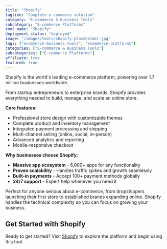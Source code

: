 ```yaml
---
title: "Shopify"
tagline: "Complete e-commerce solution"
category: "E-commerce & Business Tools"
subcategory: "E-commerce Platforms"
tool_name: "Shopify"
deployment_status: "deployed"
image: "/images/tools/shopify-placeholder.jpg"
tags: ["ecommerce-business-tools", "ecommerce-platforms"]
categories: ["E-commerce & Business Tools"]
subcategories: ["E-commerce Platforms"]
affiliate: true
featured: true
---
```

Shopify is the world's leading e-commerce platform, powering over 1.7 million businesses worldwide.

From startup entrepreneurs to enterprise brands, Shopify provides everything needed to build, manage, and scale an online store.

**Core features:**
- Professional store design with customizable themes
- Complete product and inventory management
- Integrated payment processing and shipping
- Multi-channel selling (online, social, in-person)
- Advanced analytics and reporting
- Mobile-responsive checkout

**Why businesses choose Shopify:**
- **Massive app ecosystem** - 6,000+ apps for any functionality
- **Proven scalability** - Handles traffic spikes and growth seamlessly
- **Built-in payments** - Accept 100+ payment methods globally
- **24/7 support** - Expert help whenever you need it

Perfect for anyone serious about e-commerce, from dropshippers launching their first store to established brands expanding online. Shopify handles the technical complexity so you can focus on growing your business.

## Get Started with Shopify

Ready to get started? Visit [Shopify](https://www.shopify.com) to explore the platform and begin using this tool.